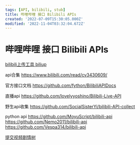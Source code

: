 ```yaml
---
tags: [API, bilibili, stub]
title: 哔哩哔哩 接口 Bilibili APIs
created: '2022-07-09T15:30:05.000Z'
modified: '2022-11-04T03:32:04.672Z'
---
```


# 哔哩哔哩 接口 Bilibili APIs

[bilibili上传工具 biliup](https://github.com/biliup/biliup)

api合集
https://www.bilibili.com/read/cv3430609/

官方接口文档
https://github.com/fython/BilibiliAPIDocs

直播api
https://github.com/lovelyyoshino/Bilibili-Live-API

野生api收集
https://github.com/SocialSisterYi/bilibili-API-collect

python api
https://github.com/MoyuScript/bilibili-api
https://github.com/Nemo2011/bilibili-api
https://github.com/Vespa314/bilibili-api

[提交视频剧情树](https://nemo2011.github.io/bilibili-api/#/examples/interactive_video)
